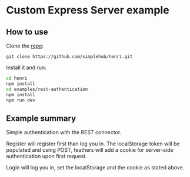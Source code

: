 
# Custom Express Server example

## How to use

Clone the [repo](https://github.com/simplehub/henri.git):

```
git clone https://github.com/simplehub/henri.git
```

Install it and run:

```bash
cd henri
npm install
cd examples/rest-authentication
npm install
npm run dev
```

## Example summary

Simple authentication with the REST connector.

Register will register first than log you in. The localStorage token will be populated and using POST, feathers will add a cookie for server-side authentication upon first request.

Login will log you in, set the localStorage and the cookie as stated above.
